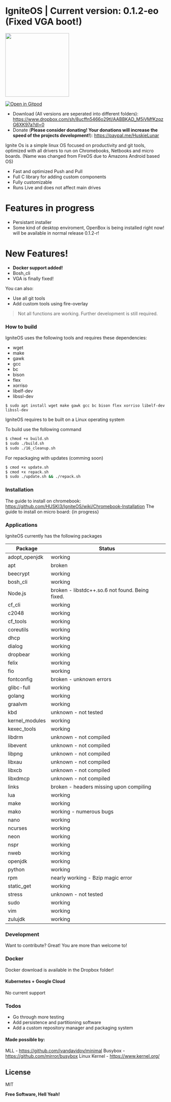 # IgniteOS | Current version: 0.1.2-eo (Fixed VGA boot!)
<img src="https://document-export.canva.com/DADvyWJmVRc/28/thumbnail/0001-4593677486.png" width="200">


[![Open in Gitpod](https://gitpod.io/button/open-in-gitpod.svg)](https://gitpod.io/#https://github.com/HUSKI3/IgniteOS/)

  - Download (All versions are seperated into different folders): https://www.dropbox.com/sh/8ucffn5466o29tl/AABBKAD_M5iVMfKzqzG6XK97a?dl=0
  - Donate (<b>Please consider donating! Your donations will increase the speed of the projects development!</b>): https://paypal.me/HuskieLunar


Ignite Os is a simple linux OS focused on productivity and git tools, optimized with all drivers to run on Chromebooks, Netbooks and micro boards. (Name was changed from FireOS due to Amazons Android based OS)
  - Fast and optimized Push and Pull  
  - Full C library for adding custom components
  - Fully customizable
  - Runs Live and does not affect main drives
  
# Features in progress
  - Persistant installer
  - Some kind of desktop enviroment, OpenBox is being installed right now! will be available in normal release 0.1.2-r!
  
# New Features!
  - <b>Docker support added!</b>
  - Bosh_cli
  -  VGA is finally fixed!


You can also:
  - Use all git tools
  - Add custom tools using fire-overlay


> Not all functions are working. Further development is still required.



### How to build

IgniteOS uses the following tools and requires these dependencies:

* wget 
* make 
* gawk 
* gcc 
* bc 
* bison 
* flex 
* xorriso 
* libelf-dev 
* libssl-dev
```
$ sudo apt install wget make gawk gcc bc bison flex xorriso libelf-dev libssl-dev
```

IgniteOS requires to be built on a Linux operating system

To build use the following command

```sh
$ chmod +x build.sh
$ sudo ./build.sh
$ sudo ./16_cleanup.sh
```

For repackaging with updates (comming soon)

```sh
$ cmod +x update.sh
$ cmod +x repack.sh
$ sudo ./update.sh && ./repack.sh
```

### Installation
The guide to install on chromebook: https://github.com/HUSKI3/IgniteOS/wiki/Chromebook-Installation
The guide to install on micro board: {in progress}

### Applications

IgniteOS currently has the following packages

| Package | Status |
| ------ | ------ |
| adopt_openjdk | working |
| apt | broken |
| beecrypt | working |
| bosh_cli | working |
| Node.js | broken - libstdc++.so.6 not found. Being fixed. |
| cf_cli | working |
| c2048 | working |
| cf_tools | working |
| coreutils | working |
| dhcp | working |
| dialog | working |
| dropbear | working |
| felix | working |
| fio | working |
| fontconfig | broken - unknown errors |
| glibc-full | working |
| golang | working |
| graalvm | working |
| kbd | unknown - not tested |
| kernel_modules | working |
| kexec_tools | working |
| libdrm | unknown - not compiled |
| libevent | unknown - not compiled |
| libpng | unknown - not compiled |
| libxau | unknown - not compiled |
| libxcb | unknown - not compiled |
| libxdmcp | unknown - not compiled |
| links | broken - headers missing upon compiling |
| lua | working |
| make | working |
| mako | working - numerous bugs |
| nano | working |
| ncurses | working |
| neon | working |
| nspr | working |
| nweb | working |
| openjdk | working |
| python | working |
| rpm | nearly working - Bzip magic error |
| static_get | working |
| stress | unknown - not tested |
| sudo | working |
| vim | working |
| zulujdk | working |


### Development

Want to contribute? Great! You are more than welcome to!



### Docker
Docker download is available in the Dropbox folder!


#### Kubernetes + Google Cloud

No current support

### Todos

 - Go through more testing
 - Add persistence and partitioning software
 - Add a custom repository manager and packaging system
 
#### Made possible by:
MLL - https://github.com/ivandavidov/minimal
Busybox - https://github.com/mirror/busybox
Linux Kernel - https://www.kernel.org/

License
----

MIT


**Free Software, Hell Yeah!**
